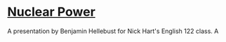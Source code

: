 <div class = "centered"><h1><u class="textcolor">Nuclear Power</u></h1></div>

A presentation by Benjamin Hellebust for Nick Hart's English 122 class. A
